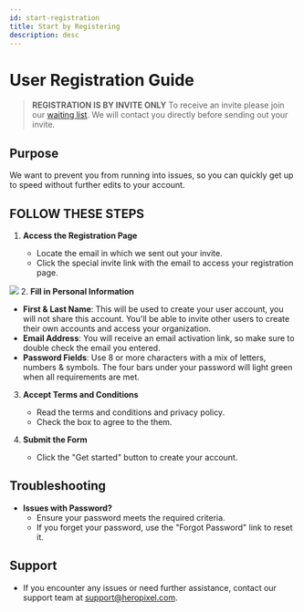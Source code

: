 ```yaml
---
id: start-registration
title: Start by Registering
description: desc
---
```


# User Registration Guide

> <strong>REGISTRATION IS BY INVITE ONLY</strong> To receive an invite please join our [waiting list](https://go.heropixel.com/waitlist). We will contact you directly before sending out your invite.

## Purpose

We want to prevent you from running into issues, so you can quickly get up to speed without further edits to your account.

## FOLLOW THESE STEPS

1. **Access the Registration Page**

   - Locate the email in which we sent out your invite.
   - Click the special invite link with the email to access your registration page.

![](/img/heropixel/registration-ss.png) 2. **Fill in Personal Information**

- **First & Last Name**: This will be used to create your user account, you will not share this account. You'll be able to invite other users to create their own accounts and access your organization.
- **Email Address**: You will receive an email activation link, so make sure to double check the email you entered.
- **Password Fields**: Use 8 or more characters with a mix of letters, numbers & symbols. The four bars under your password will light green when all requirements are met.

3. **Accept Terms and Conditions**

   - Read the terms and conditions and privacy policy.
   - Check the box to agree to the them.

4. **Submit the Form**
   - Click the "Get started" button to create your account.

## Troubleshooting

- **Issues with Password?**
  - Ensure your password meets the required criteria.
  - If you forget your password, use the "Forgot Password" link to reset it.

## Support

- If you encounter any issues or need further assistance, contact our support team at [support@heropixel.com](mailto:support@heropixel.com).
